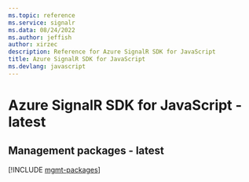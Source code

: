 ```yaml
---
ms.topic: reference
ms.service: signalr
ms.data: 08/24/2022
ms.author: jeffish
author: xirzec
description: Reference for Azure SignalR SDK for JavaScript
title: Azure SignalR SDK for JavaScript
ms.devlang: javascript
---
```

# Azure SignalR SDK for JavaScript - latest

## Management packages - latest
[!INCLUDE [mgmt-packages](signalr-mgmt-index.md)]